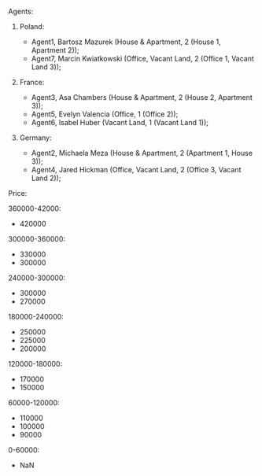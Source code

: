 Agents:

1. Poland:

   - Agent1, Bartosz Mazurek (House & Apartment, 2 (House 1, Apartment 2));
   - Agent7, Marcin Kwiatkowski (Office, Vacant Land, 2 (Office 1, Vacant Land 3));

2. France:

   - Agent3, Asa Chambers (House & Apartment, 2 (House 2, Apartment 3));
   - Agent5, Evelyn Valencia (Office, 1 (Office 2));
   - Agent6, Isabel Huber (Vacant Land, 1 (Vacant Land 1));

3. Germany:
   - Agent2, Michaela Meza (House & Apartment, 2 (Apartment 1, House 3));
   - Agent4, Jared Hickman (Office, Vacant Land, 2 (Office 3, Vacant Land 2));

Price:

360000-42000:

- 420000

300000-360000:

- 330000
- 300000

240000-300000:

- 300000
- 270000

180000-240000:

- 250000
- 225000
- 200000

120000-180000:

- 170000
- 150000

60000-120000:

- 110000
- 100000
- 90000

0-60000:

- NaN
